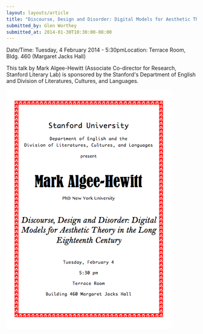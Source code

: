 ```yaml
---
layout: layouts/article
title: "Discourse, Design and Disorder: Digital Models for Aesthetic Theory in the Long Eighteenth Century"
submitted_by: Glen Worthey
submitted_at: 2014-01-30T10:30:00-08:00
---
```



Date/Time: Tuesday, 4 February 2014 - 5:30pmLocation: Terrace Room, Bldg. 460 (Margaret Jacks Hall)

This talk by Mark Algee-Hewitt (Associate Co-director for Research, Stanford Literary Lab) is sponsored by the Stanford's Department of English and Division of Literatures, Cultures, and Languages.




![](../post-images/Algee-HewittPoster.png)



